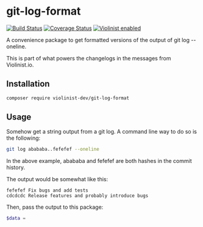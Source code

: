 # git-log-format

[![Build Status](https://travis-ci.org/violinist-dev/git-log-format.svg?branch=master)](https://travis-ci.org/violinist-dev/git-log-format)
[![Coverage Status](https://coveralls.io/repos/github/violinist-dev/git-log-format/badge.svg?branch=master)](https://coveralls.io/github/violinist-dev/git-log-format?branch=master)
[![Violinist enabled](https://img.shields.io/badge/violinist-enabled-brightgreen.svg)](https://violinist.io)


A convenience package to get formatted versions of the output of git log --oneline.

This is part of what powers the changelogs in the messages from Violinist.io.

## Installation

```bash
composer require violinist-dev/git-log-format
```

## Usage

Somehow get a string output from a git log. A command line way to do so is the following:

```bash
git log abababa..fefefef --oneline
```

In the above example, abababa and fefefef are both hashes in the commit history.

The output would be somewhat like this:

```
fefefef Fix bugs and add tests
cdcdcdc Release features and probably introduce bugs

```

Then, pass the output to this package:

```php
$data = 
```
